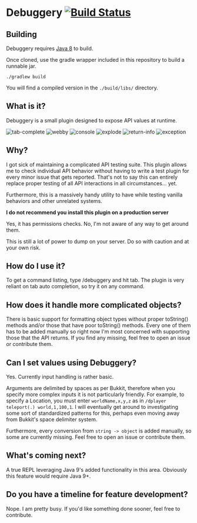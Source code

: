 Debuggery [![Build Status](https://ci.destroystokyo.com/buildStatus/icon?job=Debuggery)](https://ci.destroystokyo.com/job/Debuggery)
=========

## Building
Debuggery requires [Java 8] to build.

Once cloned, use the gradle wrapper included in this repository to build a runnable jar.

`./gradlew build`

You will find a compiled version in the `./build/libs/` directory.


[Java 8]: http://www.oracle.com/technetwork/java/javase/downloads/jdk8-downloads-2133151.html

## What is it?
Debuggery is a small plugin designed to expose API values at runtime.

![tab-complete](https://i.imgur.com/H6IgP2H.png)
![webby](https://i.imgur.com/UKVYKN8.png)
![console](https://i.imgur.com/ETbwcCe.png)
![explode](https://i.imgur.com/LWzkAy2.png)
![return-info](https://i.imgur.com/IHLW3B7.png)
![exception](https://i.imgur.com/dVx9M3U.png)

## Why?
I got sick of maintaining a complicated API testing suite. This plugin allows me to check individual API behavior
without having to write a test plugin for every minor issue that gets reported. That's not to say this can entirely
replace proper testing of all API interactions in all circumstances... yet.

Furthermore, this is a massively handy utility to have while testing vanilla behaviors and other unrelated systems.

**I do not recommend you install this plugin on a production server**

Yes, it has permissions checks. No, I'm not aware of any way to get around them.

This is still a lot of power to dump on your server. Do so with caution and at your own risk.

## How do I use it?
To get a command listing, type /debuggery and hit tab.
The plugin is very reliant on tab auto completion, so try it on any command.

## How does it handle more complicated objects?
There is basic support for formatting object types without proper toString() methods and/or those that have poor
toString() methods. Every one of them has to be added manually so right now I'm most concerned with supporting those
that the API returns. If you find any missing, feel free to open an issue or contribute them.

## Can I set values using Debuggery?
Yes. Currently input handling is rather basic.

Arguments are delimited by spaces as per Bukkit, therefore when you specify more complex inputs it is not particularly
friendly. For example, to specify a Location, you must enter `worldName,x,y,z` as in `/dplayer teleport(.) world,1,100,1`.
I will eventually get around to investigating some sort of standardized patterns for this, perhaps even moving away
from Bukkit's space delimiter system.

Furthermore, every conversion from `string -> object` is added manually, so some are currently missing. Feel free to
open an issue or contribute them.

## What's coming next?
A true REPL leveraging Java 9's added functionality in this area. Obviously this feature would require Java 9+.

## Do you have a timeline for feature development?
Nope. I am pretty busy. If you'd like something done sooner, feel free to contribute.
